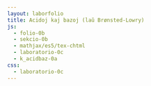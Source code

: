 ```yaml
---
layout: laborfolio
title: Acidoj kaj bazoj (laŭ Brønsted-Lowry)
js:
  - folio-0b
  - sekcio-0b 
  - mathjax/es5/tex-chtml
  - laboratorio-0c
  - k_acidbaz-0a
css:
  - laboratorio-0c
---
```


<!--
https://www.vedantu.com/chemistry/acids-and-bases

eksperimentoj:

baksodo /natria bikarbonato) kun vinagro (vinagrcida/etila solvaĵo):
- https://en.wikipedia.org/wiki/Sodium_bicarbonate
CH3COOH(aq) + NaHCO3(s) -> CO2(g) + H2O(l) + NaCH3COO(aq)
?? koncizsa jonekvacio: HCO3-(aq) + H+(aq) -> CO2(g) +H2O(l)

videoj:
- https://www.youtube.com/watch?v=nd1wZkzegX8
- https://www.youtube.com/watch?v=GRUlE2850F0
- https://www.youtube.com/watch?v=Ow1VerS39l0
- https://www.youtube.com/watch?v=E4ba9X9IY_s

baksodo kun citronacido:
- https://www.youtube.com/watch?v=GAwNAD64wIA

solvaĵo de vinagracido:
CH3​COOH ⇆ CH3​COO- + H+

pH de 1 M (=1mol/l) CH3​COOH solvaĵo: 
// https://www.toppr.com/ask/question/what-is-the-ph-of-a-1-m-ch3coohsolutionkaof-acetic-acid-18-times105-kw/
pH=−log[H+]=−log(0.004243)=2.4


https://www.uibk.ac.at/organic/ag-kreutz/dateien/teil_3.pdf


titrado / titraj pH-kurboj:
HCl + NaOH / acetacido + NaOH: https://www.youtube.com/watch?v=tc-cKeyjc8U (kaj referencitaj 2)

nocioj:
- korespondaj acido-bazo-paroj
- neŭtraligo
- ekvilibro
- titrado/ekvivalent-punkto


titrado de amoniako kun HCl: https://www.youtube.com/watch?v=cMHD8TGPWoA

titrado de citronacido kaj fosforacido:
https://chem.libretexts.org/Bookshelves/Analytical_Chemistry/Supplemental_Modules_(Analytical_Chemistry)/Analytical_Sciences_Digital_Library/Courseware/Chemical_Equilibrium/02_Text/02_Acid-Base_Chemistry/14_Titration_of_a_Polyprotic_Weak_Acid_with_Sodium_Hydroxide

-->

<!--
acidoj:

HCl
H2SO4
H2CO3


bazoj:

NH3
NaOH
KOH
Ca(OH)2

reakcioj:

HCl + H2O <-> Cl- + H3O+
NH3 + H2O <-> NH4+ + OH-



-->

<script>
  let lab; // la laboratorio kaj iloj
  let bureto, flakono;
  const ALTO = 500;
  const LARĜO = 500;

  lanĉe(()=>{
    lab = new Laboratorio(ĝi("#eksperimento"),"fono",LARĜO,ALTO+10);
    // difinu gutojn
    lab.ero_smb("guto",3);

    // bureto supre
    bureto = Lab.bureto("bureto");
    lab.metu(bureto,{id: "supre", x:(LARĜO)/2, y:ALTO-180});

    lab.klak_reago(bureto, (b) => {
      // por verŝgutoj ni bezonas la pinton de la bureto kaj la surfacon de la flakonenhavo
      // PLIUBONIGU:
      // aldonu tiun logikon en Laboratorio donante al ĝi du objektojn resp. la
      // rezultojn de .pinto() kaj .surfaco()
      const pinto = b.pinto();
      const pt = lab.svgKoord(bureto.g,pinto.x,pinto.y);
      const surfaco = flakono.surfaco();
      // surfaco indikas la mezpunkton de la surfaco, por
      // vertikala falo ni poste uzu pt.x!
      const sf = lab.svgKoord(flakono.g,surfaco.x,surfaco.y);

      const verŝo = Lab.falaĵo("gutoj","guto",
        {
          id: "guto", n: 7,
          alto: 3,
          falaĵalto: 2,
          x0: pt.x,
          supro: -pt.y, // KOREKTU -y -> +y?
          daŭro: 1,  // daŭro: 1s
          faldistanco: sf.y-pt.y,
          poste: (ev) => {
            const gutoj = ĝi('#gutoj');
            if (gutoj) gutoj.remove();

            // aldonu 1ml al flakonlikvo
            // KOREKTU: tiel ĉiu guto aldonas, sed nur la unua aŭ lasta kaŭzu tion!
            flakono.enfluo(1);
          }
        },
        null, null, 0, 0);

      ĝi("#lab_aranĝo").append(verŝo);
      for (a of ĉiuj(`#gutoj animateMotion`)){
        a.beginElement();
      };

      // fluigu 1ml el la bureto
      b.elfluo(1);
    });

    // konusflakono malsupre
    flakono = Lab.konusflakono("flakono",25);
    lab.metu(flakono,{id: "malsupre", x:(LARĜO)/2-30, y:ALTO});

  });
</script>

<svg id="eksperimento"
    version="1.1" 
    xmlns="http://www.w3.org/2000/svg" 
    xmlns:xlink="http://www.w3.org/1999/xlink" width="100%" viewBox="-10 -10 520 520">
 <style type="text/css">
    <![CDATA[
      .butono.premita rect {
        fill: #004b4b;
      }
    ]]>
  </style>
</svg>
